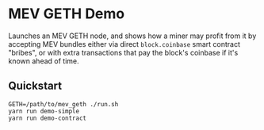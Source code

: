 # MEV GETH Demo

Launches an MEV GETH node, and shows how a miner may profit from it by accepting MEV
bundles either via direct `block.coinbase` smart contract "bribes", or with extra transactions that pay
the block's coinbase if it's known ahead of time.

## Quickstart

```
GETH=/path/to/mev_geth ./run.sh
yarn run demo-simple
yarn run demo-contract
```
